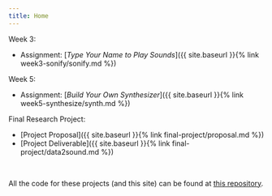 ```yaml
---
title: Home
---
```


Week 3:

- Assignment: [_Type Your Name to Play Sounds_]({{ site.baseurl }}{% link week3-sonify/sonify.md %})

Week 5:

- Assignment: [_Build Your Own Synthesizer_]({{ site.baseurl }}{% link week5-synthesize/synth.md %})

Final Research Project:

- [Project Proposal]({{ site.baseurl }}{% link final-project/proposal.md %})
- [Project Deliverable]({{ site.baseurl }}{% link final-project/data2sound.md %})

&nbsp;

All the code for these projects (and this site) can be found at [this repository](https://github.com/thanasibakis/CS190).
